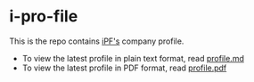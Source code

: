# i-pro-file

This is the repo contains [iPF's](http://ipfsoftwares.com) company profile.

- To view the latest profile in plain text format, read [profile.md](profile.md)
- To view the latest profile in PDF format, read [profile.pdf](profile.pdf)
